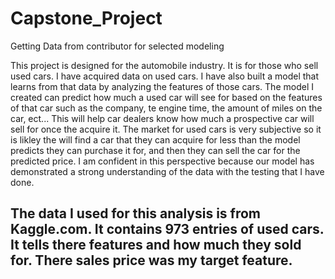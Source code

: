 # Capstone_Project
Getting Data from contributor for selected modeling

This project is designed for the automobile industry. It is for those who sell used cars. I have acquired data on used cars. I have also built a model that learns from that data by analyzing the features of those cars. The model I created can predict how much a used car will see for based on the features of that car such as the company, te engine time, the amount of miles on the car, ect... This will help car dealers know how much a prospective car will sell for once the acquire it. The market for used cars is very subjective so it is likley the will find a car that they can acquire for less than the model predicts they can purchase it for, and then they can sell the car for the predicted price. I am confident in this perspective because our model has demonstrated a strong understanding of the data with the testing that I have done.

The data I used for this analysis is from Kaggle.com. It contains 973 entries of used cars. It tells there features and how much they sold for. There sales price was my target feature.
---------------------------------------------------------------------------------------------------------------------------------
